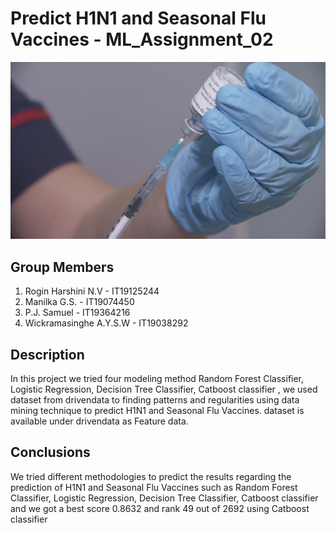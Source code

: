 # Predict H1N1 and Seasonal Flu Vaccines - ML_Assignment_02

![VACCINATION](images/vaccination.jpg)

## Group Members
1. Rogin Harshini N.V  - IT19125244
2. Manilka G.S. - IT19074450
3. P.J. Samuel  - IT19364216
4. Wickramasinghe A.Y.S.W - IT19038292

## Description
In this project we tried  four modeling method Random Forest Classifier, Logistic Regression, Decision Tree Classifier, Catboost classifier , we used dataset from  drivendata  to  finding patterns and regularities using data mining technique to predict H1N1 and Seasonal Flu Vaccines. dataset is available under drivendata as Feature data.

## Conclusions

We tried different methodologies to predict the results regarding the prediction of H1N1 and Seasonal Flu Vaccines such as Random Forest Classifier, Logistic Regression, Decision Tree Classifier, Catboost classifier and we got a best score 0.8632 and rank 49 out of 2692 using Catboost classifier